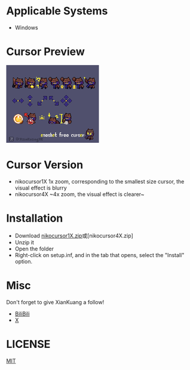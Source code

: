 # Applicable Systems
- Windows
# Cursor Preview
![image](image/niko.gif)
# Cursor Version
- nikocursor1X
 1x zoom, corresponding to the smallest size cursor, the visual effect is blurry
- nikocursor4X
 ~4x zoom, the visual effect is clearer~
# Installation
- Download [nikocursor1X.zip](https://github.com/xiankuang/nikocursor/releases/latest/download/nikocursor1X.zip)或[nikocursor4X.zip]
- Unzip it
- Open the folder
- Right-click on setup.inf, and in the tab that opens, select the "Install" option.
# Misc
Don't forget to give XianKuang a follow!
- [BiliBili](https://space.bilibili.com/400839602)
- [X](https://twitter.com/xiankuangxk)
# LICENSE
[MIT](LICENSE.txt)
